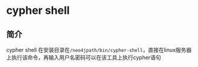 

# cypher shell 


## 简介

cypher shell 在安装目录在``/neo4jpath/bin/cypher-shell``，直接在linux服务器上执行该命令，再输入用户名密码可以在该工具上执行cypher语句